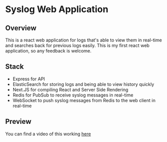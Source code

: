 # Syslog Web Application

## Overview
This is a react web application for logs that's able to view them in real-time and searches back for previous logs easily.
This is my first react web application, so any feedback is welcome.

## Stack
* Express for API
* ElasticSearch for storing logs and being able to view history quickly
* Next.JS for compiling React and Server Side Rendering
* Redis for PubSub to receive syslog messages in real-time
* WebSocket to push syslog messages from Redis to the web client in real-time

## Preview
You can find a video of this working [here](https://streamable.com/g0mzo)
